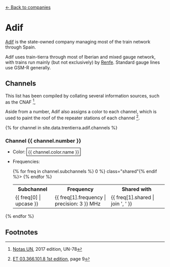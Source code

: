 ---
---

[← Back to companies](index.html#companies)

Adif
====

[Adif](http://www.adif.es/) is the state-owned company managing most of the train network through Spain.

Adif uses train-tierra through most of Iberian and mixed gauge network, with trains run mainly (but not exclusively) by [Renfe](https://renfe.com/).  Standard gauge lines use GSM-R generally.

Channels
--------

This list has been compiled by collating several information sources, such as the CNAF [^cnaf], 

Aside from a number, Adif also assigns a color to each channel, which is used to paint the roof of the repeater stations of each channel [^adifcolor].

<style>
.ralcolor {
	padding: 0.25em;
	border: black 1px solid;
}

.freqtbl tr th:nth-child(1) {
	width: 26%;
}

.freqtbl tr th:nth-child(2), .freqtbl tr th:nth-child(3) {
	width: 37%;
}

.freqtbl .shared {
	background-color: rgba(255, 255, 0, 0.25);
}
</style>

{% for channel in site.data.trentierra.adif.channels %}
### Channel {{ channel.number }}

  - Color: <span class="ralcolor" style="background-color: #{{ channel.color.hex }}; color: {{ channel.color.hex | textcolor }};">{{ channel.color.name }}</span>
  - Frequencies:

	<table class="freqtbl">
		<tr>
			<th>Subchannel</th>
			<th>Frequency</th>
			<th>Shared with</th>
		</tr>
		{% for freq in channel.subchannels %}
			<tr{% if freq[1].shared.size > 0 %} class="shared"{% endif %}>
				<td>{{ freq[0] | upcase }}</td>
				<td>{{ freq[1].frequency | precision: 3 }} MHz</td>
				<td>{{ freq[1].shared | join ', ' }}</td>
			</tr>
		{% endfor %}
	</table>
{% endfor %}

Footnotes
---------

[^adifcolor]: [ET 03.366.101.8 1st edition](casetas.pdf), page 9
[^cnaf]: [Notas UN](cnaf-un-2017.pdf), 2017 edition, UN-78
